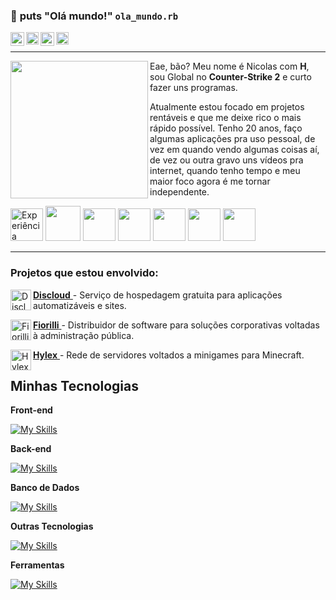 ### 👋 **puts** "Olá mundo!" `ola_mundo.rb`

<a target="_blank" href="https://www.youtube.com/nickzin">
  <img align="left" alt="YouTube" width="22px" src="https://logodownload.org/wp-content/uploads/2014/10/youtube-logo-5-2.png" />
</a>
<a target="_blank" style="color: white" href="https://www.instagram.com/nicholas_nasc">
  <img align="left" alt="Instagram" width="20px" src="https://upload.wikimedia.org/wikipedia/commons/thumb/a/a5/Instagram_icon.png/640px-Instagram_icon.png" />
</a>
<a target="_blank" style="color: white" href="https://discord.com/invite/rktxF6hgYg">
  <img align="left" alt="Discord" width="22px" src="https://logodownload.org/wp-content/uploads/2017/11/discord-logo-2-1.png" />
</a>
<a target="_blank" style="color: white" href="mailto:nickolaspessoalnasc@gmail.com">
  <img align="left" alt="Gmail" width="20px" src="https://logodownload.org/wp-content/uploads/2018/03/gmail-logo-16.png" />
</a>
</br>

---
<img align="left" height="220" src="https://lh3.googleusercontent.com/pw/AP1GczMjfUTIJ4E8-sJjo98qmo_Dy24uy0YV0RZ6XZ95-zcqwEa4ZnP1__IClQ7CsXtGT2E5ftd-IcsuXpX5ctvvRBleTsy2MCYyVjRCnYuW-eo4BeNo1G8WcCKS_-OZq5dtRU9V4OScwV8MghNmsq9wAAuD=w466-h607-s-no-gm?authuser=0"/>

Eae, bão? Meu nome é Nicolas com **H**, sou Global no **Counter-Strike 2** e curto fazer uns programas.

Atualmente estou focado em projetos rentáveis e que me deixe rico o mais rápido possível. Tenho 20 anos, faço algumas aplicações pra uso pessoal, de vez em quando vendo algumas coisas aí, de vez ou outra gravo uns vídeos pra internet, quando tenho tempo e meu maior foco agora é me tornar independente.

<img  width="52px" alt="Experiência Global" src="https://cdn.akamai.steamstatic.com/steamcommunity/public/images/items/730/400f2cdf69db174f5616038edbb7a3f8e917ae00.png"> <img  width="56px" src="https://cdn.akamai.steamstatic.com/steamcommunity/public/images/items/460930/756e4e1e8d379dc4b3f0286473599af1b8a359da.png"> <img  width="52px" src="https://community.akamai.steamstatic.com/public/images/badges/01_community/communityleader_80.png"> <img  width="52px" src="https://cdn.akamai.steamstatic.com/steamcommunity/public/images/items/230410/72f45e297c9705eec69b77b0274d2f7907615e32.png"> <img  width="52px" src="https://cdn.akamai.steamstatic.com/steamcommunity/public/images/items/1449850/d46b8326c8f0d0bb727ac1748f9deffb271af917.png"> <img  width="52px" src="https://cdn.akamai.steamstatic.com/steamcommunity/public/images/items/238960/3bede0ec8efec359a599567a70283404112be245.png"> <img  width="52px" src="https://community.akamai.steamstatic.com/public/images/badges/02_years/steamyears8_80.png"> </br>

---

### **Projetos que estou envolvido:**
<a target="_blank" href="https://discloud.app/">**Discloud** 
  <img align="left" alt="Discloud-Logo" width="33px" src="https://avatars2.githubusercontent.com/u/52298750?s=200&v=4"/>
</a> - Serviço de hospedagem gratuita para aplicações automatizáveis e sites.

<a target="_blank" href="https://fiorilli.com.br/">**Fiorilli** 
  <img align="left" alt="Fiorilli-logo" width="33px" src="https://fiorilli.com.br/wp-content/uploads/2016/07/cropped-logo_512x512-32x32.png"/>
</a> - Distribuidor de software para soluções corporativas voltadas à administração pública.

<a target="_blank" href="https://hylex.gg/">**Hylex** 
  <img align="left" alt="Hylex-Logo" width="33px" src="https://i.imgur.com/UGHX6nl.png"/>
</a> - Rede de servidores voltados a minigames para Minecraft.

## Minhas Tecnologias

**Front-end**

[![My Skills](https://skillicons.dev/icons?i=svelte,html,css,bootstrap,vuejs,angular)](https://nickolas.discloud.app/)

**Back-end**

[![My Skills](https://skillicons.dev/icons?i=js,ruby,php,dart,flutter,sass,laravel)](https://nickolas.discloud.app/)

**Banco de Dados**

[![My Skills](https://skillicons.dev/icons?i=mongodb,mysql,firebase)](https://nickolas.discloud.app/)

**Outras Tecnologias**

[![My Skills](https://skillicons.dev/icons?i=docker,figma,git,redis,java,python,vite)](https://nickolas.discloud.app/)

**Ferramentas**

[![My Skills](https://skillicons.dev/icons?i=androidstudio,vscode,webflow,photoshop,webpack)](https://nickolas.discloud.app/)


